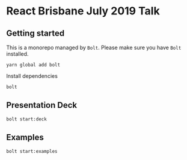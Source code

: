 # React Brisbane July 2019 Talk

## Getting started

This is a monorepo managed by `Bolt`. Please make sure you have `Bolt` installed.

```
yarn global add bolt
```

Install dependencies

```
bolt
```

## Presentation Deck

```
bolt start:deck
```

## Examples

```
bolt start:examples
```
